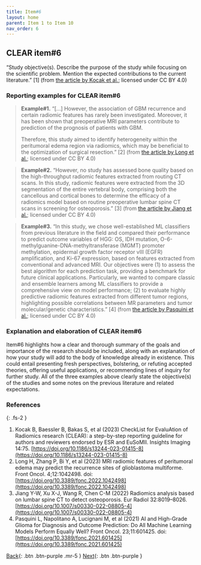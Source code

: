 ```yaml
---
title: Item#6
layout: home
parent: Item 1 to Item 10
nav_order: 6
---
```


## CLEAR item#6


“Study objective(s). Describe the purpose of the study while focusing on the scientific problem. Mention the expected contributions to the current literature.” [1] (from [the article by Kocak et al.](https://insightsimaging.springeropen.com/articles/10.1186/s13244-023-01415-8); licensed under CC BY 4.0)


### Reporting examples for CLEAR item#6

> **Example#1.** “[…] However, the association of GBM recurrence and certain radiomic features has rarely been investigated. Moreover, it has been shown that preoperative MRI parameters contribute to prediction of the prognosis of patients with GBM.
>
> Therefore, this study aimed to identify heterogeneity within the peritumoral edema region via radiomics, which may be beneficial to the optimization of surgical resection.” [2] (from [the article by Long et al.](https://doi.org/10.3389/fonc.2022.1042498); licensed under CC BY 4.0)

> **Example#2.** “However, no study has assessed bone quality based on the high-throughput radiomic features extracted from routing CT scans. In this study, radiomic features were extracted from the 3D segmentation of the entire vertebral body, comprising both the cancellous and cortical bones to determine the efficacy of a radiomics model based on routine preoperative lumbar spine CT scans in screening for osteoporosis.” [3] (from [the article by Jiang et al.](https://doi.org/10.1007/s00330-022-08805-4); licensed under CC BY 4.0)

> **Example#3.** “In this study, we chose well-established ML classifiers from previous literature in the field and compared their performance to predict outcome variables of HGG: OS, IDH mutation, O-6-methylguanine-DNA-methyltransferase (MGMT) promoter methylation, epidermal growth factor receptor vIII (EGFR) amplification, and Ki-67 expression, based on features extracted from conventional and advanced MRI. Our objectives were (1) to assess the best algorithm for each prediction task, providing a benchmark for future clinical applications. Particularly, we wanted to compare classic and ensemble learners among ML classifiers to provide a comprehensive view on model performance; (2) to evaluate highly predictive radiomic features extracted from different tumor regions, highlighting possible correlations between MR parameters and tumor molecular/genetic characteristics.” [4] (from [the article by Pasquini et al.](https://doi.org/10.3389/fonc.2021.601425); licensed under CC BY 4.0)

### Explanation and elaboration of CLEAR item#6

Item#6 highlights how a clear and thorough summary of the goals and importance of the research should be included, along with an explanation of how your study will add to the body of knowledge already in existence. This could entail presenting fresh perspectives, bolstering, or refuting accepted theories, offering useful applications, or recommending lines of inquiry for further study. All of the three examples above clearly state the objective(s) of the studies and some notes on the previous literature and related expectations.

### References

{: .fs-2 }

1. 	Kocak B, Baessler B, Bakas S, et al (2023) CheckList for EvaluAtion of Radiomics research (CLEAR): a step-by-step reporting guideline for authors and reviewers endorsed by ESR and EuSoMII. Insights Imaging 14:75. [https://doi.org/10.1186/s13244-023-01415-8](https://doi.org/10.1186/s13244-023-01415-8)
2. 	Long H, Zhang P, Bi Y, et al (2023) MRI radiomic features of peritumoral edema may predict the recurrence sites of glioblastoma multiforme. Front Oncol. 4;12:1042498. doi: [https://doi.org/10.3389/fonc.2022.1042498](https://doi.org/10.3389/fonc.2022.1042498)
3. 	Jiang Y-W, Xu X-J, Wang R, Chen C-M (2022) Radiomics analysis based on lumbar spine CT to detect osteoporosis. Eur Radiol 32:8019–8026. [https://doi.org/10.1007/s00330-022-08805-4](https://doi.org/10.1007/s00330-022-08805-4)
4. 	Pasquini L, Napolitano A, Lucignani M, et al (2021) AI and High-Grade Glioma for Diagnosis and Outcome Prediction: Do All Machine Learning Models Perform Equally Well? Front Oncol. 23;11:601425. doi: [https://doi.org/10.3389/fonc.2021.601425](https://doi.org/10.3389/fonc.2021.601425)

[Back](https://radiomic.github.io/CLEAR-E3/docs/Item5.html){: .btn .btn-purple .mr-5 }
[Next](https://radiomic.github.io/CLEAR-E3/docs/Item7.html){: .btn .btn-purple   }



